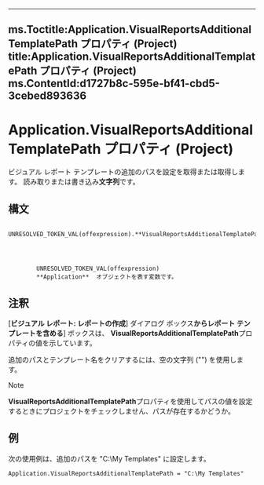

---
ms.Toctitle:Application.VisualReportsAdditionalTemplatePath プロパティ (Project)
title:Application.VisualReportsAdditionalTemplatePath プロパティ (Project)
ms.ContentId:d1727b8c-595e-bf41-cbd5-3cebed893636
---
# Application.VisualReportsAdditionalTemplatePath プロパティ (Project)




ビジュアル レポート テンプレートの追加のパスを設定を取得または取得します。   読み取りまたは書き込み**文字列**です。

## 構文

            UNRESOLVED_TOKEN_VAL(offexpression).**VisualReportsAdditionalTemplatePath**




            UNRESOLVED_TOKEN_VAL(offexpression)
            **Application**  オブジェクトを表す変数です。



## 注釈
[**ビジュアル レポート: レポートの作成**] ダイアログ ボックス**からレポート テンプレートを含める**] ボックスは、 **VisualReportsAdditionalTemplatePath**プロパティの値を示しています。



追加のパスとテンプレート名をクリアするには、空の文字列 ("") を使用します。

>[!NOTE]
>**VisualReportsAdditionalTemplatePath**プロパティを使用してパスの値を設定するときにプロジェクトをチェックしません、パスが存在するかどうか。





## 例
次の使用例は、追加のパスを "C:\My Templates" に設定します。

```vba
Application.VisualReportsAdditionalTemplatePath = "C:\My Templates"
```





